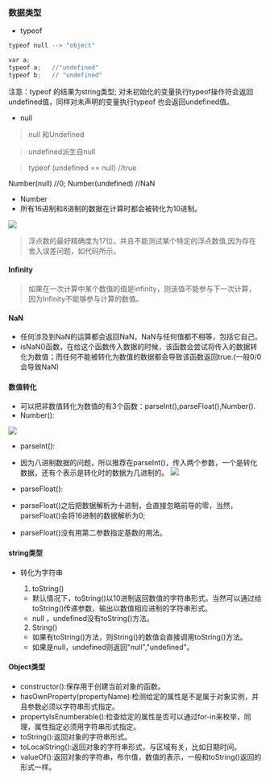 ###  数据类型

- typeof

``` python
typeof null --> "object"
```

``` python
var a;
typeof a;   //"undefined"
typeof b;   // "undefined"
```

注意：typeof 的结果为string类型; 对未初始化的变量执行typeof操作符会返回undefined值，同样对未声明的变量执行typeof 也会返回undefined值。

-  null

> null 和Undefined

> undefined派生自null

> typeof (undefined == null)    //true

Number(null)    //0;
Number(undefined)   //NaN

- Number
- 所有16进制和8进制的数据在计算时都会被转化为10进制。

![](http://images2015.cnblogs.com/blog/742466/201610/742466-20161011102148868-21329886.png)



>浮点数的最好精确度为17位，并且不能测试某个特定的浮点数值,因为存在舍入误差问题，如代码所示。

####  Infinity

> 如果在一次计算中某个数值的值是infinity，则该值不能参与下一次计算，因为Infinity不能够参与计算的数值。

#### NaN

- 任何涉及到NaN的运算都会返回NaN，NaN与任何值都不相等，包括它自己。
- isNaN()函数，在给这个函数传入数据的时候，该函数会尝试将传入的数据转化为数值；而任何不能被转化为数值的数据都会导致该函数返回true.(一般0/0会导致NaN)

#### 数值转化

-  可以把非数值转化为数值的有3个函数：parseInt(),parseFloat(),Number().
-  Number():

![](http://images2015.cnblogs.com/blog/742466/201610/742466-20161011102429711-1059458687.png)



- parseInt():
- 因为八进制数据的问题，所以推荐在parseInt()，传入两个参数，一个是转化数据，还有个表示是转化时的数据为几进制的。
![](http://images2015.cnblogs.com/blog/742466/201610/742466-20161011102641946-1168317952.png)



- parseFloat():
- parseFloat()之后把数据解析为十进制，会直接忽略前导的零，当然，parseFloat()会将16进制的数据解析为0;
- parseFloat()没有用第二参数指定基数的用法。

#### string类型

- 转化为字符串

    1. toString()

    - 默认情况下，toString()以10进制返回数值的字符串形式。当然可以通过给toString()传递参数，输出以数值相应进制的字符串形式。
    - null ，undefined没有toString()方法。

    2. String()

    - 如果有toString()方法，则String()的数值会直接调用toString()方法。
    - 如果是null，undefined则返回"null","undefined"。

#### Object类型

- constructor():保存用于创建当前对象的函数。
- hasOwnProperty(propertyName):检测给定的属性是不是属于对象实例，并且参数必须以字符串形式指定。
- propertyIsEnumberable():检查给定的属性是否可以通过for-in来枚举，同理，属性指定必须用字符串形式指定。
- toString():返回对象的字符串形式。
- toLocalString():返回对象的字符串形式，与区域有关，比如日期时间。
- valueOf():返回对象的字符串，布尔值，数值的表示，一般和toString()返回的形式一样。


